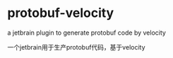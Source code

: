 # protobuf-velocity
a jetbrain plugin to generate protobuf code by velocity

一个jetbrain用于生产protobuf代码，基于velocity
